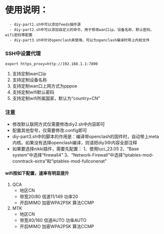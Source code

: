   # 使用说明：
      - diy-part1.sh中可以添加feeds插件源
      - diy-part2.sh中可以添加自定义的命令，用于修改wan口ip、设备名称、默认密码、wifi密码等配置
      - diy-part3.sh中针对openclash来使用，可以为openclash编译时带上内核文件
### SSH中设置代理
```
export https_proxy=http://192.168.1.1:7890
```
1. 支持定制wan口ip
2. 支持定制设备名称
3. 支持定制wan口上网方式为pppoe
4. 支持定制wifi默认密码
5. 支持定制wifi所属国家，默认为“country=CN”
### 注意
- 修改默认联网方式仅需要修改diy2.sh中内容即可
- 配置其他型号，仅需要修改.config即可
- diy-part3.sh中的脚本的作用是：编译带openclash的固件时，自动带上meta内核。如果没有选择openclash编译，则请把diy3中内容全部注释
- 如果要选择nikki插件，需要先配置：
      1、使用luci_23.05
      2、“Base system”中选择“firewall4”
      3、“Network-Firewall”中选择“iptables-mod-conntrack-extra”和“iptables-mod-fullconenat”
#### wifi按如下配置，速率有明显提升
1. QCA
   - 地区CN
   - 带宽20/80  信道11/149  功率20
   - 开启MIMO   加密WPA2PSK 算法CCMP
2. MTK
   - 地区CN
   - 带宽40/160 信道AUTO    功率AUTO
   - 开启MIMO   加密WPA2PSK 算法CCMP
